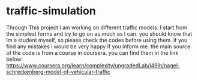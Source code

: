 # traffic-simulation
Through This project I am working on different traffic models. I start from the simplest forms and try to go on as much as I can. 
you should know that Im a student myself, so please check the codes before using them. if you find any mistakes i would be very happy if you inform me.
the main source of the code is from a course in coursera. you can find them in the link below:
https://www.coursera.org/learn/complexity/ungradedLab/l49lh/nagel-schreckenberg-model-of-vehicular-traffic
